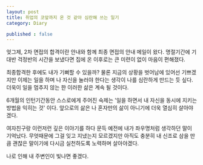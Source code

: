 ```yaml
---
layout: post
title: 취업의 코앞까지 온 것 같아 심란해 쓰는 일기
category: Diary

published : false
---
```


엊그제, 2차 면접의 합격이란 안내와 함께 최종 면접의 안내 메일이 왔다. 명절기간에 기대반 걱정반의 시간을 보냈다면 집에 온 이후로는 큰 미련이 없이 마음이 편해졌다.

최종합격한 후에도 내가 기뻐할 수 있을까? 물론 지금의 상황을 벗어남에 있어선 기쁘겠지만 이제는 일을 하며 나 자신을 눌러야 한다는 생각이 나를 심란하게 만드는 듯 싶다. 더욱이 일을 멈추지 않는 한 이러한 삶은 계속 될 것이다.

6개월의 인턴기간동안 스스로에게 주어진 숙제는 '일을 하면서 내 자신을 동시에 지키는 방법을 익히는 것' 이다. 앞으로의 삶은 나 혼자만의 삶이 아니기에 더욱 열심히 살아야겠다.

여자친구랑 이런저런 깊은 이야기를 하다 문득 예전에 내가 좌우명처럼 생각하던 말이 기억났다. 무엇때문에 그걸 잊고 지냈는지 모르겠지만 아직도 충분히 내 신조로 삼을 만큼 괜찮은 말이기에 다시금 실천하도록 노력하며 살아야겠다.

나로 인해 내 주변인이 빛나면 좋겠다.